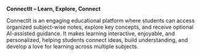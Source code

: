 **ConnectIt – Learn, Explore, Connect**

ConnectIt is an engaging educational platform where students can access organized subject-wise notes, explore key concepts, and receive optional AI-assisted guidance. It makes learning interactive, enjoyable, and personalized, helping students connect ideas, build understanding, and develop a love for learning across multiple subjects.
